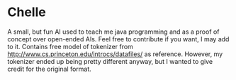 # Chelle
A small, but fun AI used to teach me java programming and as a proof of concept over open-ended AIs. 
Feel free to contribute if you want, I may add to it.
Contains free model of tokenizer from http://www.cs.princeton.edu/introcs/datafiles/ as reference.
However, my tokenizer ended up being pretty different anyway, but I wanted to give credit for the original format.
